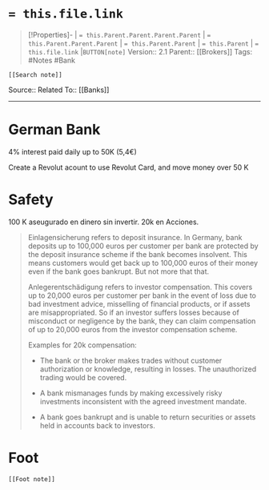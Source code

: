 # `= this.file.link`
>[!Properties]- | `= this.Parent.Parent.Parent.Parent` |  `= this.Parent.Parent.Parent` | `= this.Parent.Parent` | `= this.Parent` | `= this.file.link` |`BUTTON[note]` 
>Version:: 2.1
>Parent:: [[Brokers]]
>Tags: #Notes #Bank
```meta-bind-embed
[[Search note]]
```
Source::
Related To:: [[Banks]]
***
# German Bank 
4% interest paid daily up to 50K  (5,4€)

Create a Revolut acount to use Revolut Card, and move money over 50 K

# Safety 

100 K aseugurado en dinero sin invertir.
20k en Acciones.

>Einlagensicherung refers to deposit insurance. In Germany, bank deposits up to 100,000 euros per customer per bank are protected by the deposit insurance scheme if the bank becomes insolvent. This means customers would get back up to 100,000 euros of their money even if the bank goes bankrupt. But not more that that.
>
>Anlegerentschädigung refers to investor compensation. This covers up to 20,000 euros per customer per bank in the event of loss due to bad investment advice, misselling of financial products, or if assets are misappropriated. So if an investor suffers losses because of misconduct or negligence by the bank, they can claim compensation of up to 20,000 euros from the investor compensation scheme.
>
>Examples for 20k compensation:
>
>- The bank or the broker makes trades without customer authorization or knowledge, resulting in losses. The unauthorized trading would be covered.
 >   
>- A bank mismanages funds by making excessively risky investments inconsistent with the agreed investment mandate.
 >   
>- A bank goes bankrupt and is unable to return securities or assets held in accounts back to investors.










# Foot
```meta-bind-embed
[[Foot note]]
``` 